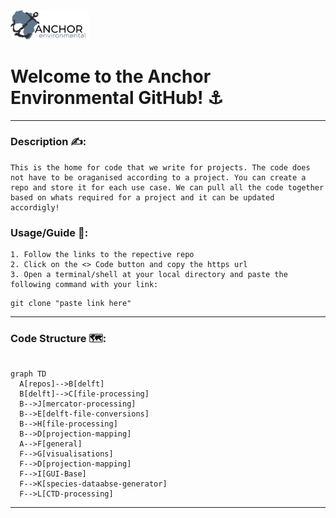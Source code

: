<head>
  <a href="https://anchorenvironmental.co.za/">
    <img width="25%" src="./Anchorlogo.svg" alt="Anchor Logo">
  </a>
</head>

<body>
  <p>
  <h1>
    <b>
    Welcome to the Anchor Environmental GitHub! ⚓
    </b>
  </h1>
</p> 
</body>

---

### Description ✍️:
    This is the home for code that we write for projects. The code does
    not have to be oraganised according to a project. You can create a
    repo and store it for each use case. We can pull all the code together
    based on whats required for a project and it can be updated accordigly!

### Usage/Guide 🦮:
    1. Follow the links to the repective repo
    2. Click on the <> Code button and copy the https url
    3. Open a terminal/shell at your local directory and paste the following command with your link:

```Shell
git clone "paste link here"
```
---

### Code Structure 🗺️:
```mermaid

graph TD
  A[repos]-->B[delft]
  B[delft]-->C[file-processing]
  B-->J[mercator-processing]
  B-->E[delft-file-conversions]
  B-->H[file-processing]
  B-->D[projection-mapping]
  A-->F[general]
  F-->G[visualisations]
  F-->D[projection-mapping]
  F-->I[GUI-Base]
  F-->K[species-dataabse-generator]
  F-->L[CTD-processing]
```
  ---


